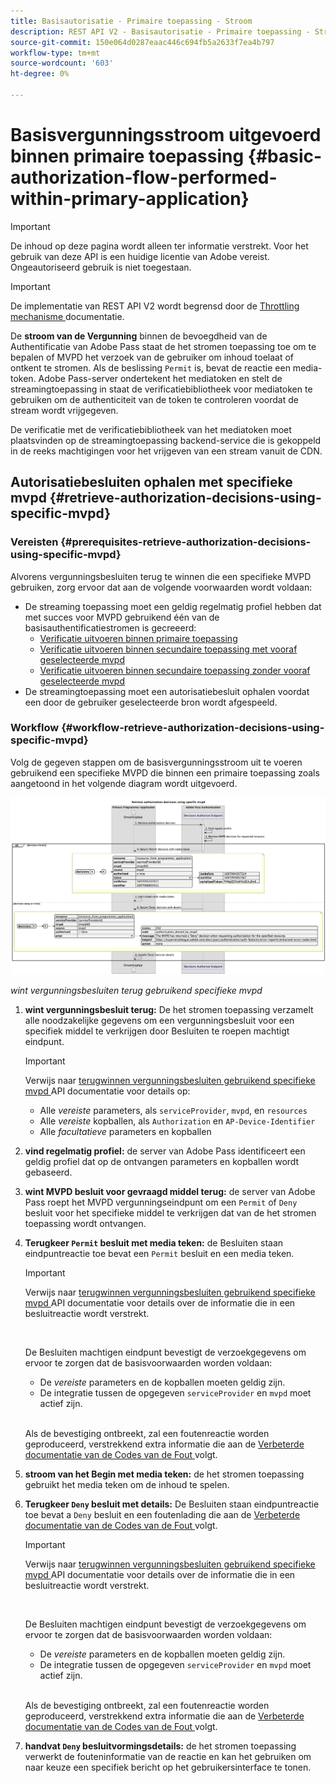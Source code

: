 ```yaml
---
title: Basisautorisatie - Primaire toepassing - Stroom
description: REST API V2 - Basisautorisatie - Primaire toepassing - Stroom
source-git-commit: 150e064d0287eaac446c694fb5a2633f7ea4b797
workflow-type: tm+mt
source-wordcount: '603'
ht-degree: 0%

---
```



# Basisvergunningsstroom uitgevoerd binnen primaire toepassing {#basic-authorization-flow-performed-within-primary-application}

>[!IMPORTANT]
>
> De inhoud op deze pagina wordt alleen ter informatie verstrekt. Voor het gebruik van deze API is een huidige licentie van Adobe vereist. Ongeautoriseerd gebruik is niet toegestaan.

>[!IMPORTANT]
>
> De implementatie van REST API V2 wordt begrensd door de [ Throttling mechanisme ](/help/authentication/throttling-mechanism.md) documentatie.

De **stroom van de Vergunning** binnen de bevoegdheid van de Authentificatie van Adobe Pass staat de het stromen toepassing toe om te bepalen of MVPD het verzoek van de gebruiker om inhoud toelaat of ontkent te stromen. Als de beslissing `Permit` is, bevat de reactie een media-token. Adobe Pass-server ondertekent het mediatoken en stelt de streamingtoepassing in staat de verificatiebibliotheek voor mediatoken te gebruiken om de authenticiteit van de token te controleren voordat de stream wordt vrijgegeven.

De verificatie met de verificatiebibliotheek van het mediatoken moet plaatsvinden op de streamingtoepassing backend-service die is gekoppeld in de reeks machtigingen voor het vrijgeven van een stream vanuit de CDN.

## Autorisatiebesluiten ophalen met specifieke mvpd {#retrieve-authorization-decisions-using-specific-mvpd}

### Vereisten {#prerequisites-retrieve-authorization-decisions-using-specific-mvpd}

Alvorens vergunningsbesluiten terug te winnen die een specifieke MVPD gebruiken, zorg ervoor dat aan de volgende voorwaarden wordt voldaan:

* De streaming toepassing moet een geldig regelmatig profiel hebben dat met succes voor MVPD gebruikend één van de basisauthentificatiestromen is gecreeerd:
   * [Verificatie uitvoeren binnen primaire toepassing](./rest-api-v2-basic-authentication-primary-application-flow.md)
   * [Verificatie uitvoeren binnen secundaire toepassing met vooraf geselecteerde mvpd](./rest-api-v2-basic-authentication-secondary-application-flow.md)
   * [Verificatie uitvoeren binnen secundaire toepassing zonder vooraf geselecteerde mvpd](./rest-api-v2-basic-authentication-secondary-application-flow.md)
* De streamingtoepassing moet een autorisatiebesluit ophalen voordat een door de gebruiker geselecteerde bron wordt afgespeeld.

### Workflow {#workflow-retrieve-authorization-decisions-using-specific-mvpd}

Volg de gegeven stappen om de basisvergunningsstroom uit te voeren gebruikend een specifieke MVPD die binnen een primaire toepassing zoals aangetoond in het volgende diagram wordt uitgevoerd.

![ wint vergunningsbesluiten terug gebruikend specifieke mvpd ](../../../assets/rest-api-v2/flows/basic-access-flows/rest-api-v2-retrieve-authorization-decisions-within-primary-application-using-specific-mvpd.png)

*wint vergunningsbesluiten terug gebruikend specifieke mvpd*

1. **wint vergunningsbesluit terug:** De het stromen toepassing verzamelt alle noodzakelijke gegevens om een vergunningsbesluit voor een specifiek middel te verkrijgen door Besluiten te roepen machtigt eindpunt.

   >[!IMPORTANT]
   >
   > Verwijs naar [ terugwinnen vergunningsbesluiten gebruikend specifieke mvpd ](../../apis/decisions-apis/rest-api-v2-decisions-apis-retrieve-authorization-decisions-using-specific-mvpd.md) API documentatie voor details op:
   >
   > * Alle _vereiste_ parameters, als `serviceProvider`, `mvpd`, en `resources`
   > * Alle _vereiste_ kopballen, als `Authorization` en `AP-Device-Identifier`
   > * Alle _facultatieve_ parameters en kopballen

1. **vind regelmatig profiel:** de server van Adobe Pass identificeert een geldig profiel dat op de ontvangen parameters en kopballen wordt gebaseerd.

1. **wint MVPD besluit voor gevraagd middel terug:** de server van Adobe Pass roept het MVPD vergunningseindpunt om een `Permit` of `Deny` besluit voor het specifieke middel te verkrijgen dat van de het stromen toepassing wordt ontvangen.

1. **Terugkeer `Permit` besluit met media teken:** de Besluiten staan eindpuntreactie toe bevat een `Permit` besluit en een media teken.

   >[!IMPORTANT]
   >
   > Verwijs naar [ terugwinnen vergunningsbesluiten gebruikend specifieke mvpd ](../../apis/decisions-apis/rest-api-v2-decisions-apis-retrieve-authorization-decisions-using-specific-mvpd.md) API documentatie voor details over de informatie die in een besluitreactie wordt verstrekt.
   > 
   > <br/>
   > 
   > De Besluiten machtigen eindpunt bevestigt de verzoekgegevens om ervoor te zorgen dat de basisvoorwaarden worden voldaan:
   >
   > * De _vereiste_ parameters en de kopballen moeten geldig zijn.
   > * De integratie tussen de opgegeven `serviceProvider` en `mvpd` moet actief zijn.
   >
   > <br/>
   > 
   > Als de bevestiging ontbreekt, zal een foutenreactie worden geproduceerd, verstrekkend extra informatie die aan de [ Verbeterde documentatie van de Codes van de Fout ](../../../enhanced-error-codes.md) volgt.

1. **stroom van het Begin met media teken:** de het stromen toepassing gebruikt het media teken om de inhoud te spelen.

1. **Terugkeer `Deny` besluit met details:** De Besluiten staan eindpuntreactie toe bevat a `Deny` besluit en een foutenlading die aan de [ Verbeterde documentatie van de Codes van de Fout ](../../../enhanced-error-codes.md) volgt.

   >[!IMPORTANT]
   >
   > Verwijs naar [ terugwinnen vergunningsbesluiten gebruikend specifieke mvpd ](../../apis/decisions-apis/rest-api-v2-decisions-apis-retrieve-authorization-decisions-using-specific-mvpd.md) API documentatie voor details over de informatie die in een besluitreactie wordt verstrekt.
   > 
   > <br/>
   > 
   > De Besluiten machtigen eindpunt bevestigt de verzoekgegevens om ervoor te zorgen dat de basisvoorwaarden worden voldaan:
   >
   > * De _vereiste_ parameters en de kopballen moeten geldig zijn.
   > * De integratie tussen de opgegeven `serviceProvider` en `mvpd` moet actief zijn.
   >
   > <br/>
   > 
   > Als de bevestiging ontbreekt, zal een foutenreactie worden geproduceerd, verstrekkend extra informatie die aan de [ Verbeterde documentatie van de Codes van de Fout ](../../../enhanced-error-codes.md) volgt.

1. **handvat `Deny` besluitvormingsdetails:** de het stromen toepassing verwerkt de fouteninformatie van de reactie en kan het gebruiken om naar keuze een specifiek bericht op het gebruikersinterface te tonen.

